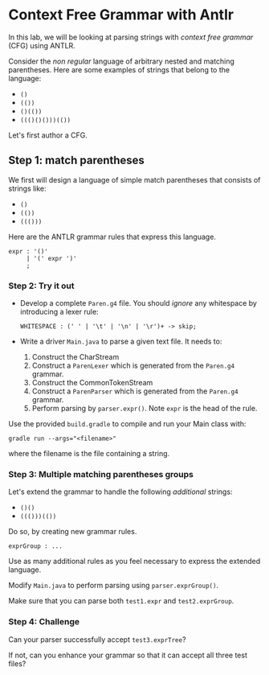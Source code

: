 # Context Free Grammar with Antlr

In this lab, we will be looking at parsing strings with _context free grammar_
(CFG) using ANTLR.

Consider the _non regular_ language of arbitrary
nested and matching parentheses.  Here are some
examples of strings that belong to the language:

- `()`
- `(())`
- `()(())`
- `((()()()))(())`

Let's first author a CFG.

## Step 1: match parentheses

We first will design a language of simple match parentheses that consists
of strings like:

- `()`
- `(())`
- `((()))`

Here are the ANTLR grammar rules that express this language.

```
expr : '()'
     | '(' expr ')'
     ;
```

### Step 2: Try it out

- Develop a complete `Paren.g4` file. You should *ignore* any whitespace
by introducing a lexer rule:
  ```
  WHITESPACE : (' ' | '\t' | '\n' | '\r')+ -> skip;
  ```

- Write a driver `Main.java` to parse a given text file.  It needs to:

    1. Construct the CharStream
    2. Construct a `ParenLexer` which is generated from the `Paren.g4` grammar.
    3. Construct the CommonTokenStream
    4. Construct a `ParenParser` which is generated from the `Paren.g4` grammar.
    5. Perform parsing by `parser.expr()`.  Note `expr` is the head of
       the rule.

Use the provided `build.gradle` to compile and run your Main class with:

```
gradle run --args="<filename>"
```

where the filename is the file containing a string.

### Step 3: Multiple matching parentheses groups

Let's extend the grammar to handle the following _additional_ strings:

- `()()`
- `((()))(())`

Do so, by creating new grammar rules.

```
exprGroup : ...
```

Use as many additional rules as you feel necessary to express the extended
language.

Modify `Main.java` to perform parsing using `parser.exprGroup()`.

Make sure that you can parse both `test1.expr` and `test2.exprGroup`.

### Step 4: Challenge

Can your parser successfully accept `test3.exprTree`?

If not, can you enhance your grammar so that it can accept all three test files?
